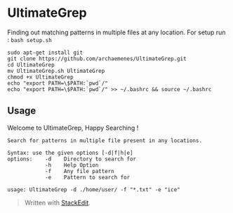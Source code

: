 
# UltimateGrep
Finding out matching patterns in multiple files at any location.
For setup run : `bash setup.sh`

    sudo apt-get install git
    git clone https://github.com/archaemenes/UltimateGrep.git
    cd UltimateGrep
    mv UltimateGrep.sh UltimateGrep
    chmod +x UltimateGrep 
    echo "export PATH=\$PATH:`pwd`/"
    echo "export PATH=\$PATH:`pwd`/" >> ~/.bashrc && source ~/.bashrc


## Usage 

Welcome to UltimateGrep, Happy Searching !
 
    Search for patterns in multiple file present in any locations.
    
    Syntax: use the given options [-d|f|h|e]
    options:    -d    Directory to search for
                -h    Help Option
                -f    Any file pattern
                -e    Pattern to search for
     
    usage: UltimateGrep -d ./home/user/ -f "*.txt" -e "ice"




 


    





> Written with [StackEdit](https://stackedit.io/).
